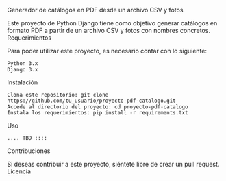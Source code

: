 Generador de catálogos en PDF desde un archivo CSV y fotos

Este proyecto de Python Django tiene como objetivo generar catálogos en formato PDF a partir de un archivo CSV y fotos con nombres concretos.
Requerimientos

Para poder utilizar este proyecto, es necesario contar con lo siguiente:

    Python 3.x
    Django 3.x


Instalación

    Clona este repositorio: git clone https://github.com/tu_usuario/proyecto-pdf-catalogo.git
    Accede al directorio del proyecto: cd proyecto-pdf-catalogo
    Instala los requerimientos: pip install -r requirements.txt

Uso

    .... TBD :::: 

Contribuciones

Si deseas contribuir a este proyecto, siéntete libre de crear un pull request.
Licencia

